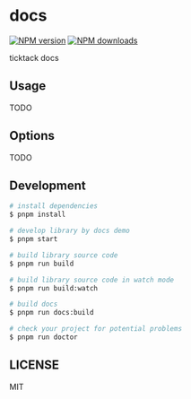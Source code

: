 # docs

[![NPM version](https://img.shields.io/npm/v/docs.svg?style=flat)](https://npmjs.org/package/docs)
[![NPM downloads](http://img.shields.io/npm/dm/docs.svg?style=flat)](https://npmjs.org/package/docs)

ticktack docs

## Usage

TODO

## Options

TODO

## Development

```bash
# install dependencies
$ pnpm install

# develop library by docs demo
$ pnpm start

# build library source code
$ pnpm run build

# build library source code in watch mode
$ pnpm run build:watch

# build docs
$ pnpm run docs:build

# check your project for potential problems
$ pnpm run doctor
```

## LICENSE

MIT

